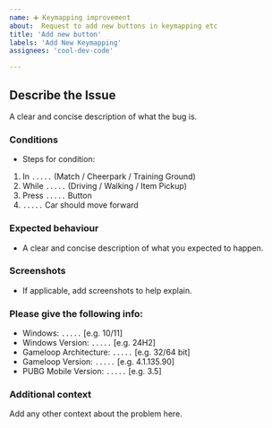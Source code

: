 ```yaml
---
name: ➕ Keymapping improvement
about:  Request to add new buttons in keymapping etc
title: 'Add new button'
labels: 'Add New Keymapping'
assignees: 'cool-dev-code'

---
```



## Describe the Issue
A clear and concise description of what the bug is.

### Conditions
- Steps for condition:
1. In `.....` (Match / Cheerpark / Training Ground)
2. While `.....` (Driving / Walking / Item Pickup)
3. Press `.....` Button
4. `.....` Car should move forward

### Expected behaviour
- A clear and concise description of what you expected to happen.

### Screenshots
- If applicable, add screenshots to help explain.

### Please give the following info:
 - Windows: `.....` [e.g. 10/11]
 - Windows Version: `.....` [e.g. 24H2]
 - Gameloop Architecture: `.....` [e.g. 32/64 bit]
 - Gameloop Version: `.....` [e.g. 4.1.135.90]
 - PUBG Mobile Version: `.....` [e.g. 3.5]

### Additional context
Add any other context about the problem here.
